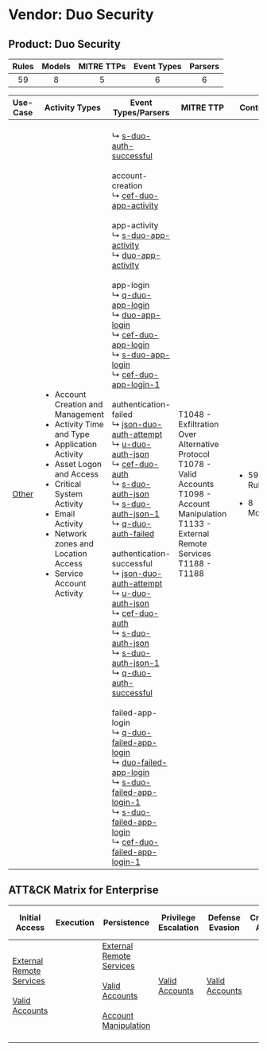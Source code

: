 Vendor: Duo Security
====================
Product: Duo Security
---------------------
| Rules | Models | MITRE TTPs | Event Types | Parsers |
|:-----:|:------:|:----------:|:-----------:|:-------:|
|  59   |   8    |     5      |      6      |    6    |

|               Use-Case                | Activity Types                                                                                                                                                                                                                                                                   | Event Types/Parsers                                                                                                                                                                                                                                                                                                                                                                                                                                                                                                                                                                                                                                                                                                                                                                                                                                                                                                                                                                                                                                                                                                                                                                                                                                                                                                                                                                                                                                                                                                                                                                                                                                                                                                                                                                                                                                                                                                                                                                                                                                                                                                                                                                      | MITRE TTP                                                                                                                                                         | Content                                              |
|:-------------------------------------:| -------------------------------------------------------------------------------------------------------------------------------------------------------------------------------------------------------------------------------------------------------------------------------- | ---------------------------------------------------------------------------------------------------------------------------------------------------------------------------------------------------------------------------------------------------------------------------------------------------------------------------------------------------------------------------------------------------------------------------------------------------------------------------------------------------------------------------------------------------------------------------------------------------------------------------------------------------------------------------------------------------------------------------------------------------------------------------------------------------------------------------------------------------------------------------------------------------------------------------------------------------------------------------------------------------------------------------------------------------------------------------------------------------------------------------------------------------------------------------------------------------------------------------------------------------------------------------------------------------------------------------------------------------------------------------------------------------------------------------------------------------------------------------------------------------------------------------------------------------------------------------------------------------------------------------------------------------------------------------------------------------------------------------------------------------------------------------------------------------------------------------------------------------------------------------------------------------------------------------------------------------------------------------------------------------------------------------------------------------------------------------------------------------------------------------------------------------------------------------------------- | ----------------------------------------------------------------------------------------------------------------------------------------------------------------- | ---------------------------------------------------- |
| [Other](../UseCases/usecase_other.md) | <ul><li>Account Creation and Management</li><li>Activity Time  and Type</li><li>Application Activity</li><li>Asset Logon and Access</li><li>Critical System Activity</li><li>Email Activity</li><li>Network zones and Location Access</li><li>Service Account Activity</li></ul> |  <br> ↳ [s-duo-auth-successful](../Parsers/parserContent_s-duo-auth-successful.md)<br><br> account-creation<br> ↳ [cef-duo-app-activity](../Parsers/parserContent_cef-duo-app-activity.md)<br><br> app-activity<br> ↳ [s-duo-app-activity](../Parsers/parserContent_s-duo-app-activity.md)<br> ↳ [duo-app-activity](../Parsers/parserContent_duo-app-activity.md)<br><br> app-login<br> ↳ [q-duo-app-login](../Parsers/parserContent_q-duo-app-login.md)<br> ↳ [duo-app-login](../Parsers/parserContent_duo-app-login.md)<br> ↳ [cef-duo-app-login](../Parsers/parserContent_cef-duo-app-login.md)<br> ↳ [s-duo-app-login](../Parsers/parserContent_s-duo-app-login.md)<br> ↳ [cef-duo-app-login-1](../Parsers/parserContent_cef-duo-app-login-1.md)<br><br> authentication-failed<br> ↳ [json-duo-auth-attempt](../Parsers/parserContent_json-duo-auth-attempt.md)<br> ↳ [u-duo-auth-json](../Parsers/parserContent_u-duo-auth-json.md)<br> ↳ [cef-duo-auth](../Parsers/parserContent_cef-duo-auth.md)<br> ↳ [s-duo-auth-json](../Parsers/parserContent_s-duo-auth-json.md)<br> ↳ [s-duo-auth-json-1](../Parsers/parserContent_s-duo-auth-json-1.md)<br> ↳ [q-duo-auth-failed](../Parsers/parserContent_q-duo-auth-failed.md)<br><br> authentication-successful<br> ↳ [json-duo-auth-attempt](../Parsers/parserContent_json-duo-auth-attempt.md)<br> ↳ [u-duo-auth-json](../Parsers/parserContent_u-duo-auth-json.md)<br> ↳ [cef-duo-auth](../Parsers/parserContent_cef-duo-auth.md)<br> ↳ [s-duo-auth-json](../Parsers/parserContent_s-duo-auth-json.md)<br> ↳ [s-duo-auth-json-1](../Parsers/parserContent_s-duo-auth-json-1.md)<br> ↳ [q-duo-auth-successful](../Parsers/parserContent_q-duo-auth-successful.md)<br><br> failed-app-login<br> ↳ [q-duo-failed-app-login](../Parsers/parserContent_q-duo-failed-app-login.md)<br> ↳ [duo-failed-app-login](../Parsers/parserContent_duo-failed-app-login.md)<br> ↳ [s-duo-failed-app-login-1](../Parsers/parserContent_s-duo-failed-app-login-1.md)<br> ↳ [s-duo-failed-app-login](../Parsers/parserContent_s-duo-failed-app-login.md)<br> ↳ [cef-duo-failed-app-login-1](../Parsers/parserContent_cef-duo-failed-app-login-1.md)<br> | T1048 - Exfiltration Over Alternative Protocol<br>T1078 - Valid Accounts<br>T1098 - Account Manipulation<br>T1133 - External Remote Services<br>T1188 - T1188<br> | <ul><li>59 Rules</li></ul><ul><li>8 Models</li></ul> |

ATT&CK Matrix for Enterprise
----------------------------
| Initial Access                                                                                                                                   | Execution | Persistence                                                                                                                                                                                                               | Privilege Escalation                                                | Defense Evasion                                                     | Credential Access | Discovery | Lateral Movement | Collection | Command and Control | Exfiltration                                                                                | Impact |
| ------------------------------------------------------------------------------------------------------------------------------------------------ | --------- | ------------------------------------------------------------------------------------------------------------------------------------------------------------------------------------------------------------------------- | ------------------------------------------------------------------- | ------------------------------------------------------------------- | ----------------- | --------- | ---------------- | ---------- | ------------------- | ------------------------------------------------------------------------------------------- | ------ |
| [External Remote Services](https://attack.mitre.org/techniques/T1133)<br><br>[Valid Accounts](https://attack.mitre.org/techniques/T1078)<br><br> |           | [External Remote Services](https://attack.mitre.org/techniques/T1133)<br><br>[Valid Accounts](https://attack.mitre.org/techniques/T1078)<br><br>[Account Manipulation](https://attack.mitre.org/techniques/T1098)<br><br> | [Valid Accounts](https://attack.mitre.org/techniques/T1078)<br><br> | [Valid Accounts](https://attack.mitre.org/techniques/T1078)<br><br> |                   |           |                  |            |                     | [Exfiltration Over Alternative Protocol](https://attack.mitre.org/techniques/T1048)<br><br> |        |